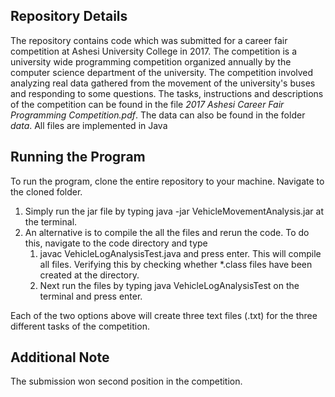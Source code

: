 ## Repository Details
The repository contains code which was submitted for a career fair competition at Ashesi University College in 2017. The competition is a university wide programming competition organized annually by the computer science department of the university. 
The competition involved analyzing real data gathered from the movement of the university's buses and responding to some questions. 
The tasks, instructions and descriptions of the competition can be found in the file _2017 Ashesi Career Fair Programming Competition.pdf_. The data can also be found in the folder _data_. All files are implemented in Java

## Running the  Program
To run the program, clone the entire repository to your machine. Navigate to the cloned folder.
1. Simply run the jar file by typing java -jar VehicleMovementAnalysis.jar at the terminal. 
1. An alternative is to compile the all the files and rerun the code. To do this, navigate to the code directory and type
    1. javac VehicleLogAnalysisTest.java and press enter. This will compile all files. Verifying this by checking whether \*.class files have been created at the directory.
    1. Next run the files by typing java VehicleLogAnalysisTest on the terminal and press enter. 

Each of the two options above will create three text files (.txt) for the three different tasks of the competition. 

## Additional Note
The submission won second position in the competition. 
